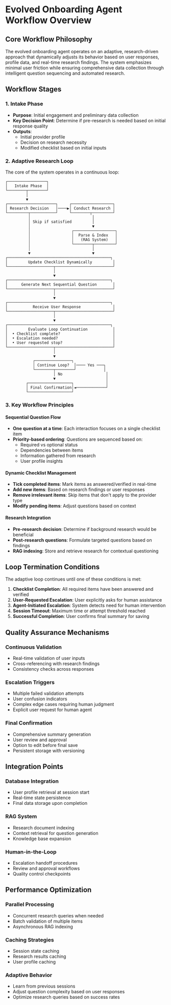 # Evolved Onboarding Agent Workflow Overview

## Core Workflow Philosophy

The evolved onboarding agent operates on an adaptive, research-driven approach that dynamically adjusts its behavior based on user responses, profile data, and real-time research findings. The system emphasizes minimal user friction while ensuring comprehensive data collection through intelligent question sequencing and automated research.

## Workflow Stages

### 1. Intake Phase
- **Purpose**: Initial engagement and preliminary data collection
- **Key Decision Point**: Determine if pre-research is needed based on initial response quality
- **Outputs**: 
  - Initial provider profile
  - Decision on research necessity
  - Modified checklist based on initial inputs

### 2. Adaptive Research Loop
The core of the system operates in a continuous loop:

```
┌─────────────────┐
│   Intake Phase  │
└────────┬────────┘
         │
         ▼
┌─────────────────────┐     ┌──────────────────┐
│ Research Decision   │────▶│ Conduct Research │
└─────────┬───────────┘     └────────┬─────────┘
          │                           │
          │ Skip if satisfied         │
          │                           ▼
          │                  ┌──────────────────┐
          │                  │  Parse & Index   │
          │                  │   (RAG System)   │
          │                  └────────┬─────────┘
          │                           │
          ▼                           ▼
┌─────────────────────────────────────────────┐
│         Update Checklist Dynamically         │
└────────────────────┬─────────────────────────┘
                     │
                     ▼
┌─────────────────────────────────────────────┐
│      Generate Next Sequential Question       │
└────────────────────┬─────────────────────────┘
                     │
                     ▼
┌─────────────────────────────────────────────┐
│           Receive User Response              │
└────────────────────┬─────────────────────────┘
                     │
                     ▼
┌─────────────────────────────────────────────┐
│         Evaluate Loop Continuation           │
│  • Checklist complete?                       │
│  • Escalation needed?                        │
│  • User requested stop?                      │
└────────────────────┬─────────────────────────┘
                     │
                     ▼
            ┌────────────────┐
            │ Continue Loop?  │──── Yes ───┐
            └────────┬────────┘            │
                     │ No                   │
                     ▼                      │
         ┌───────────────────┐              │
         │ Final Confirmation│◄─────────────┘
         └───────────────────┘
```

### 3. Key Workflow Principles

#### Sequential Question Flow
- **One question at a time**: Each interaction focuses on a single checklist item
- **Priority-based ordering**: Questions are sequenced based on:
  - Required vs optional status
  - Dependencies between items
  - Information gathered from research
  - User profile insights

#### Dynamic Checklist Management
- **Tick completed items**: Mark items as answered/verified in real-time
- **Add new items**: Based on research findings or user responses
- **Remove irrelevant items**: Skip items that don't apply to the provider type
- **Modify pending items**: Adjust questions based on context

#### Research Integration
- **Pre-research decision**: Determine if background research would be beneficial
- **Post-research questions**: Formulate targeted questions based on findings
- **RAG indexing**: Store and retrieve research for contextual questioning

## Loop Termination Conditions

The adaptive loop continues until one of these conditions is met:

1. **Checklist Completion**: All required items have been answered and verified
2. **User-Requested Escalation**: User explicitly asks for human assistance
3. **Agent-Initiated Escalation**: System detects need for human intervention
4. **Session Timeout**: Maximum time or attempt threshold reached
5. **Successful Completion**: User confirms final summary for saving

## Quality Assurance Mechanisms

### Continuous Validation
- Real-time validation of user inputs
- Cross-referencing with research findings
- Consistency checks across responses

### Escalation Triggers
- Multiple failed validation attempts
- User confusion indicators
- Complex edge cases requiring human judgment
- Explicit user request for human agent

### Final Confirmation
- Comprehensive summary generation
- User review and approval
- Option to edit before final save
- Persistent storage with versioning

## Integration Points

### Database Integration
- User profile retrieval at session start
- Real-time state persistence
- Final data storage upon completion

### RAG System
- Research document indexing
- Context retrieval for question generation
- Knowledge base expansion

### Human-in-the-Loop
- Escalation handoff procedures
- Review and approval workflows
- Quality control checkpoints

## Performance Optimization

### Parallel Processing
- Concurrent research queries when needed
- Batch validation of multiple items
- Asynchronous RAG indexing

### Caching Strategies
- Session state caching
- Research results caching
- User profile caching

### Adaptive Behavior
- Learn from previous sessions
- Adjust question complexity based on user responses
- Optimize research queries based on success rates